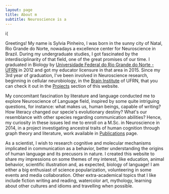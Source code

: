 ```yaml
---
layout: page
title: About m
subtitle: Neuroscience is a 
---
```


i(

Greetings! 
My name is Sylvia Pinheiro, I was born in the sunny city of Natal, Rio Grande do Norte, nowadays a excellence center for Neuroscience in Brazil. During my undergraduate studies, I got fascinated by the interdisciplinarity of that field, one of the great promises of our time. I graduated in Biology by [Universidade Federal do Rio Grande do Norte - UFRN](www.ufrn.br) in 2012 and got my educator licensure in that area in 2015. Since my 3rd year of graduation, I've been involved in Neuroscience research, beginning in cellular neurobiology, in the [Brain Institute](www.neuro.ufrn.br) of UFRN, that you can check it out in the [Projects](__) section of this website.

My concomitant fascination by literature and language conducted me to explore Neuroscience of Language field, inspired by some quite intriguing questions, for instance:  what makes us, human beings, capable of writing? How literacy changed our specie's evolutionary destiny? What's our resemblance with other species regarding communication abilities? Hence, my curiosity in these issues led me to enroll on a M.Sc. in Neuroscience in 2014, in a project investigating ancestral traits of human cognition through graph theory and literature, work available in [Publications](___) page. 

As a scientist, I wish to research cognitive and molecular mechanisms implicated in communication as a behavior, better understanding the origins of human language and its precusors in nature. I created this website to share my impressions on some themes of my interest, like education, animal behavior, scientific illustration  and, as expected, biology of language! I am either a big enthusiast of science popularization, volunteering in some events and media collaboration. Other extra-academical topics that I like include fiction writing and reading, watercolor art, mythology, learning about other cultures and idioms and travelling when possible.



